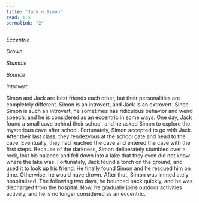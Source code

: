 ```yaml
---
title: "Jack n Simon"
read: 1.5
permalink: "2"
---
```


*Eccentric*

*Drown*

*Stumble*

*Bounce*

*Introvert*


Simon and Jack are best friends each other, but their personalities are completely different. Simon is an introvert, and Jack is an extrovert. Since Simon is such an introvert, he sometimes has ridiculous behavior and weird speech, and he is considered as an eccentric in some ways. One day, Jack found a small cave behind their school, and he asked Simon to explore the mysterious cave after school. Fortunately, Simon accepted to go with Jack. After their last class, they rendezvous at the school gate and head to the cave. Eventually, they had reached the cave and entered the cave with the first steps. Because of the darkness, Simon deliberately stumbled over a rock, lost his balance and fell down into a lake that they even did not know where the lake was. Fortunately, Jack found a torch on the ground, and used it to look up his friend. He finally found Simon and he rescued him on time. Otherwise, he would have drown. After that, Simon was immediately hospitalized. The following two days, he bounced back quickly, and he was discharged from the hospital. Now, he gradually joins outdoor activities actively, and he is no longer considered as an eccentric.